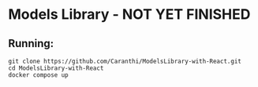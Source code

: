 # Models Library - NOT YET FINISHED

## Running:

```console
git clone https://github.com/Caranthi/ModelsLibrary-with-React.git
cd ModelsLibrary-with-React
docker compose up
```
